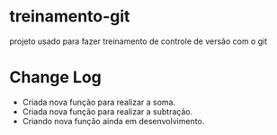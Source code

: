 # treinamento-git
projeto usado para fazer treinamento de controle de versão com o git

# Change Log
- Criada nova função para realizar a soma.
- Criada nova função para realizar a subtração.
- Criando nova função ainda em desenvolvimento.